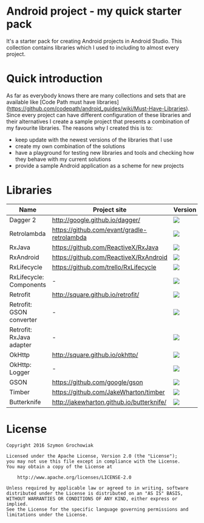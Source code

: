# Android project - my quick starter pack

It's a starter pack for creating Android projects in Android Studio. This collection contains libraries which I used to including to almost every project.

# Quick introduction

As far as everybody knows there are many collections and sets that are available like [Code Path must have libraries] (https://github.com/codepath/android_guides/wiki/Must-Have-Libraries). Since every project can have different configuration of these libraries and their alternatives I create a sample project that presents a combination of my favourite libraries. The reasons why I created this is to:
* keep update with the newest versions of the libraries that I use
* create my own combination of the solutions
* have a playground for testing new libraries and tools and checking how they behave with my current solutions
* provide a sample Android application as a scheme for new projects

# Libraries

| Name | Project site | Version |
|---|---|---|
| Dagger 2 | http://google.github.io/dagger/ |<a href='http://search.maven.org/#search%7Cga%7C1%7Cdagger'><img src='https://img.shields.io/maven-central/v/com.google.dagger/dagger.svg?maxAge=28800'></a>|
| Retrolambda | https://github.com/evant/gradle-retrolambda | <a href='http://search.maven.org/#search%7Cga%7C1%7Cg%3A%22me.tatarka%22%20AND%20a%3A%22gradle-retrolambda%22'><img src='https://img.shields.io/maven-central/v/me.tatarka/gradle-retrolambda.svg?maxAge=28800'></a> |
| RxJava | https://github.com/ReactiveX/RxJava | <a href='http://search.maven.org/#search%7Cga%7C1%7Cg%3A%22io.reactivex%22%20AND%20a%3A%22rxjava%22'><img src='https://img.shields.io/maven-central/v/io.reactivex/rxjava.svg?maxAge=28800'></a> |
| RxAndroid | https://github.com/ReactiveX/RxAndroid | <a href='http://search.maven.org/#search%7Cga%7C1%7Cg%3A%22io.reactivex%22%20AND%20a%3A%22rxandroid%22'><img src='https://img.shields.io/maven-central/v/io.reactivex/rxandroid.svg?maxAge=28800'></a> |
| RxLifecycle | https://github.com/trello/RxLifecycle | <a href='http://search.maven.org/#search%7Cga%7C1%7Cg%3A%22com.trello%22%20AND%20a%3A%22rxlifecycle%22'><img src='https://img.shields.io/maven-central/v/com.trello/rxlifecycle.svg?maxAge=28800'></a> |
| RxLifecycle: Components | - | <a href='http://search.maven.org/#search%7Cga%7C1%7Cg%3A%22com.trello%22%20AND%20a%3A%22rxlifecycle-components%22'><img src='https://img.shields.io/maven-central/v/com.trello/rxlifecycle-components.svg?maxAge=28800'></a> |
| Retrofit | http://square.github.io/retrofit/ | <a href='http://search.maven.org/#search%7Cga%7C1%7Cretrofit'><img src='https://img.shields.io/maven-central/v/com.squareup.retrofit2/retrofit.svg?maxAge=28800'></a> |
| Retrofit: GSON converter | - | <a href='http://search.maven.org/#search%7Cga%7C1%7Cg%3A%22com.squareup.retrofit2%22%20AND%20a%3A%22converter-gson%22'><img src='https://img.shields.io/maven-central/v/com.squareup.retrofit2/converter-gson.svg?maxAge=28800'></a> |
| Retrofit: RxJava adapter | - | <a href='http://search.maven.org/#search%7Cga%7C1%7Cg%3A%22com.squareup.retrofit2%22%20AND%20a%3A%22adapter-rxjava%22'><img src='https://img.shields.io/maven-central/v/com.squareup.retrofit2/adapter-rxjava.svg?maxAge=28800'></a> |
| OkHttp | http://square.github.io/okhttp/ | <a href='http://search.maven.org/#search%7Cga%7C1%7Cg%3A%22com.squareup.okhttp3%22%20'><img src='https://img.shields.io/maven-central/v/com.squareup.okhttp3/okhttp.svg?maxAge=28800'></a> |
| OkHttp: Logger | - | <a href='http://search.maven.org/#search%7Cga%7C1%7Cg%3A%22com.squareup.okhttp3%22%20AND%20a%3A%22logging-interceptor%22'><img src='https://img.shields.io/maven-central/v/com.squareup.okhttp3/logging-interceptor.svg?maxAge=28800'></a> |
| GSON | https://github.com/google/gson | <a href='http://search.maven.org/#search%7Cgav%7C1%7Cg%3A%22com.google.code.gson%22%20AND%20a%3A%22gson%22'><img src='https://img.shields.io/maven-central/v/com.google.code.gson/gson.svg?maxAge=28800'></a> |
| Timber | https://github.com/JakeWharton/timber | <a href='http://search.maven.org/#search%7Cga%7C1%7Cg%3A%22com.jakewharton.timber%22'><img src='https://img.shields.io/maven-central/v/com.jakewharton.timber/timber.svg?maxAge=28800'></a> |
| Butterknife | http://jakewharton.github.io/butterknife/ | <a href='http://search.maven.org/#search%7Cga%7C1%7Cbutterknife'><img src='https://img.shields.io/maven-central/v/com.jakewharton/butterknife.svg?maxAge=28800'></a> |


# License

```
Copyright 2016 Szymon Grochowiak

Licensed under the Apache License, Version 2.0 (the "License");
you may not use this file except in compliance with the License.
You may obtain a copy of the License at

    http://www.apache.org/licenses/LICENSE-2.0

Unless required by applicable law or agreed to in writing, software
distributed under the License is distributed on an "AS IS" BASIS,
WITHOUT WARRANTIES OR CONDITIONS OF ANY KIND, either express or implied.
See the License for the specific language governing permissions and
limitations under the License.
```
